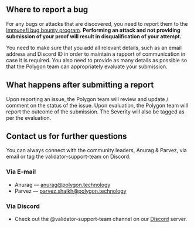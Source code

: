 
## Where to report a bug

For any bugs or attacks that are discovered, you need to report them to the [Immunefi bug bounty program](https://immunefi.com/bounty/polygon/). **Performing an attack and not providing submission of your proof will result in disqualification of your attempt.**

You need to make sure that you add all relevant details, such as an email address and Discord ID in order to maintain a rapport of communication in case it is required. You also need to provide as many details as possible so that the Polygon team can appropriately evaluate your submission.

## What happens after submitting a report

Upon reporting an issue, the Polygon team will review and update / comment on the status of the issue. Upon evaluation, the Polygon team will report the outcome of the submission. The Severity will also be tagged as per the evaluation.

## Contact us for further questions

You can always connect with the community leaders, Anurag & Parvez, via email or tag the validator-support-team on Discord:

### Via E-mail

* Anurag — anurag@polygon.technology
* Parvez — parvez.shaikh@polygon.technology

### Via Discord

* Check out the @validator-support-team channel on our [Discord](https://discord.com/invite/0xPolygon) server.
